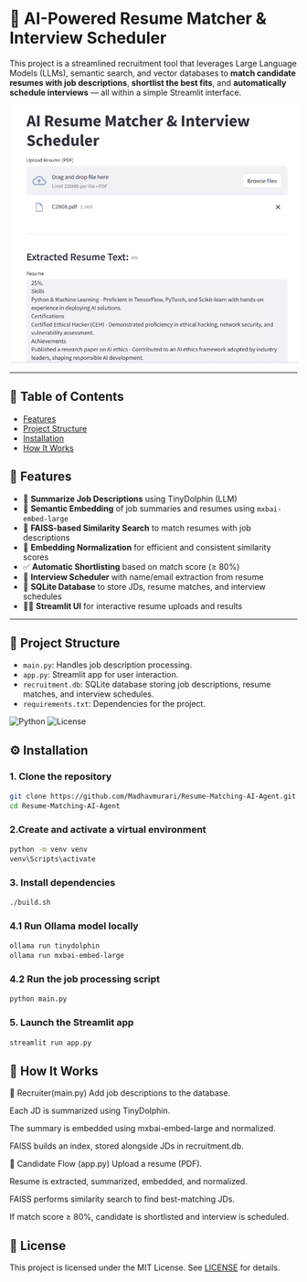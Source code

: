 # 🧠 AI-Powered Resume Matcher & Interview Scheduler

This project is a streamlined recruitment tool that leverages Large Language Models (LLMs), semantic search, and vector databases to **match candidate resumes with job descriptions**, **shortlist the best fits**, and **automatically schedule interviews** — all within a simple Streamlit interface.

![Project Screenshot](screenshot/resume1.png)

---
## 📑 Table of Contents
- [Features](#-features)
- [Project Structure](#-project-structure)
- [Installation](#-installation)
- [How It Works](#-how-it-works)

## 🚀 Features

- 📄 **Summarize Job Descriptions** using TinyDolphin (LLM)
- 📌 **Semantic Embedding** of job summaries and resumes using `mxbai-embed-large`
- 🎯 **FAISS-based Similarity Search** to match resumes with job descriptions
- 🧮 **Embedding Normalization** for efficient and consistent similarity scores
- ✅ **Automatic Shortlisting** based on match score (≥ 80%)
- 📅 **Interview Scheduler** with name/email extraction from resume
- 💾 **SQLite Database** to store JDs, resume matches, and interview schedules
- 🧑‍💻 **Streamlit UI** for interactive resume uploads and results

---

## 📁 Project Structure
- `main.py`: Handles job description processing.
- `app.py`: Streamlit app for user interaction.
- `recruitment.db`: SQLite database storing job descriptions, resume matches, and interview schedules.
- `requirements.txt`: Dependencies for the project.

![Python](https://img.shields.io/badge/python-3.8%2B-blue)
![License](https://img.shields.io/badge/license-MIT-green)

## ⚙️ Installation
### 1. Clone the repository
```bash
git clone https://github.com/Madhavmurari/Resume-Matching-AI-Agent.git
cd Resume-Matching-AI-Agent
```
### 2.Create and activate a virtual environment
```bash
python -m venv venv
venv\Scripts\activate
```
### 3. Install dependencies
```bash
./build.sh
```
### 4.1 Run Ollama model locally
```bash
ollama run tinydolphin
ollama run mxbai-embed-large

```
### 4.2 Run the job processing script
```bash
python main.py
```
### 5. Launch the Streamlit app
```bash
streamlit run app.py
```
## 🧪 How It Works
📌 Recruiter(main.py)
Add job descriptions to the database.

Each JD is summarized using TinyDolphin.

The summary is embedded using mxbai-embed-large and normalized.

FAISS builds an index, stored alongside JDs in recruitment.db.

📂 Candidate Flow (app.py)
Upload a resume (PDF).

Resume is extracted, summarized, embedded, and normalized.

FAISS performs similarity search to find best-matching JDs.

If match score ≥ 80%, candidate is shortlisted and interview is scheduled.

## 🔐 License
This project is licensed under the MIT License. See [LICENSE](LICENSE) for details.
